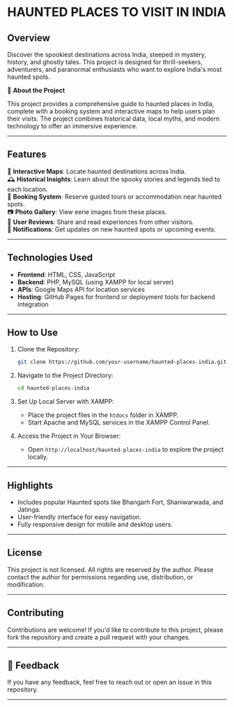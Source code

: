 # HAUNTED PLACES TO VISIT IN INDIA



## Overview

Discover the spookiest destinations across India, steeped in mystery, history, and ghostly tales. This project is designed for thrill-seekers, adventurers, and paranormal enthusiasts who want to explore India's most haunted spots.

🤔 **About the Project**

This project provides a comprehensive guide to haunted places in India, complete with a booking system and interactive maps to help users plan their visits. The project combines historical data, local myths, and modern technology to offer an immersive experience.

---

## Features

📍 **Interactive Maps**: Locate haunted destinations across India.  
🕰️ **Historical Insights**: Learn about the spooky stories and legends tied to each location.  
🏨 **Booking System**: Reserve guided tours or accommodation near haunted spots.  
📷 **Photo Gallery**: View eerie images from these places.  
💬 **User Reviews**: Share and read experiences from other visitors.  
🔔 **Notifications**: Get updates on new haunted spots or upcoming events.

---

## Technologies Used

- **Frontend**: HTML, CSS, JavaScript  
- **Backend**: PHP, MySQL (using XAMPP for local server)  
- **APIs**: Google Maps API for location services  
- **Hosting**: GitHub Pages for frontend or deployment tools for backend integration  

---

## How to Use

1. Clone the Repository:
    ```bash
    git clone https://github.com/your-username/haunted-places-india.git
    ```

2. Navigate to the Project Directory:
    ```bash
    cd haunted-places-india
    ```

3. Set Up Local Server with XAMPP:
    - Place the project files in the `htdocs` folder in XAMPP.
    - Start Apache and MySQL services in the XAMPP Control Panel.

4. Access the Project in Your Browser:
    - Open `http://localhost/haunted-places-india` to explore the project locally.

---

## Highlights

- Includes popular Haunted spots like Bhangarh Fort, Shaniwarwada, and Jatinga.
- User-friendly interface for easy navigation.
- Fully responsive design for mobile and desktop users.

---

## License

This project is not licensed. All rights are reserved by the author. Please contact the author for permissions regarding use, distribution, or modification.

---

## Contributing

Contributions are welcome! If you'd like to contribute to this project, please fork the repository and create a pull request with your changes.

---

## 🤖 Feedback

If you have any feedback, feel free to reach out or open an issue in this repository.

---
